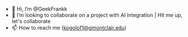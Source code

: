 - 👋 Hi, I’m @GeekFrankk
- 💞️ I’m looking to collaborate on a project with AI Integration | Hit me up, let's collaborate
- 📫 How to reach me (kogolof1@gmontclair.edu)
